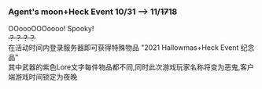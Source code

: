 ### Agent's moon+Heck Event 10/31 --> 11/~~17~~18
OOoooOOOoooo! Spooky!  
~~？？？？~~  
在活动时间内登录服务器即可获得特殊物品 "2021 Hallowmas+Heck Event 纪念品"  
其中武器的紫色Lore文字每件物品都不同,同时此次游戏玩家名称将变为恶鬼,客户端游戏时间锁定为夜晚  